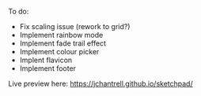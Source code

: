 To do:

* Fix scaling issue (rework to grid?)
* Implement rainbow mode
* Implement fade trail effect
* Implement colour picker 
* Implent flavicon
* Implement footer

Live preview here: https://jchantrell.github.io/sketchpad/

